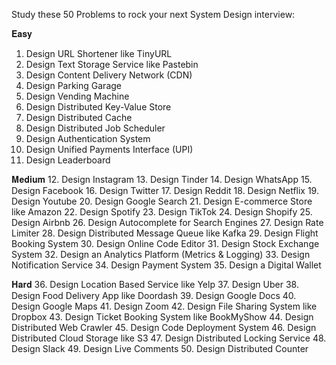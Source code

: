 Study these 50 Problems to rock your next System Design interview:

𝐄𝐚𝐬𝐲
1. Design URL Shortener like TinyURL
2. Design Text Storage Service like Pastebin
3. Design Content Delivery Network (CDN)
4. Design Parking Garage
5. Design Vending Machine
6. Design Distributed Key-Value Store
7. Design Distributed Cache
8. Design Distributed Job Scheduler
9. Design Authentication System
10. Design Unified Payments Interface (UPI)
11. Design Leaderboard

𝐌𝐞𝐝𝐢𝐮𝐦
12. Design Instagram
13. Design Tinder
14. Design WhatsApp
15. Design Facebook
16. Design Twitter
17. Design Reddit
18. Design Netflix
19. Design Youtube
20. Design Google Search
21. Design E-commerce Store like Amazon
22. Design Spotify
23. Design TikTok
24. Design Shopify
25. Design Airbnb
26. Design Autocomplete for Search Engines
27. Design Rate Limiter
28. Design Distributed Message Queue like Kafka
29. Design Flight Booking System
30. Design Online Code Editor
31. Design Stock Exchange System
32. Design an Analytics Platform (Metrics & Logging)
33. Design Notification Service
34. Design Payment System
35. Design a Digital Wallet

𝐇𝐚𝐫𝐝
36. Design Location Based Service like Yelp
37. Design Uber
38. Design Food Delivery App like Doordash
39. Design Google Docs
40. Design Google Maps
41. Design Zoom
42. Design File Sharing System like Dropbox
43. Design Ticket Booking System like BookMyShow
44. Design Distributed Web Crawler
45. Design Code Deployment System
46. Design Distributed Cloud Storage like S3
47. Design Distributed Locking Service
48. Design Slack
49. Design Live Comments
50. Design Distributed Counter